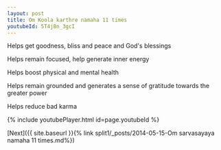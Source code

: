 ```yaml
---
layout: post
title: Om Koola karthre namaha 11 times
youtubeId: 5T4jBn_3gcI
---
```

 
 
Helps get goodness, bliss and peace and God's blessings
 
Helps remain focused, help generate inner energy 
 
Helps boost physical and mental health 
 
Helps remain grounded and generates a sense of gratitude towards the greater power 
 
Helps reduce bad karma
 
 
 
 


{% include youtubePlayer.html id=page.youtubeId %}
 
[Next]({{ site.baseurl }}{% link  split1/_posts/2014-05-15-Om sarvasayaya namaha 11 times.md%})
 
